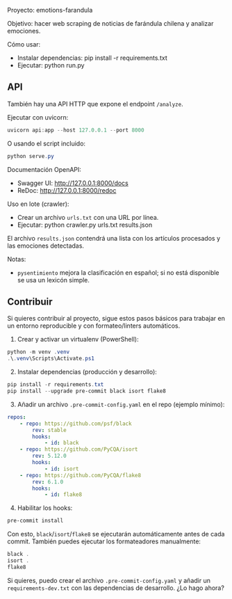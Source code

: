 Proyecto: emotions-farandula

Objetivo: hacer web scraping de noticias de farándula chilena y analizar emociones.

Cómo usar:
- Instalar dependencias: pip install -r requirements.txt
- Ejecutar: python run.py <url-de-noticia>

API
---
También hay una API HTTP que expone el endpoint `/analyze`.

Ejecutar con uvicorn:

```powershell
uvicorn api:app --host 127.0.0.1 --port 8000
```

O usando el script incluido:

```powershell
python serve.py
```

Documentación OpenAPI:

- Swagger UI: http://127.0.0.1:8000/docs
- ReDoc: http://127.0.0.1:8000/redoc


Uso en lote (crawler):
- Crear un archivo `urls.txt` con una URL por línea.
- Ejecutar: python crawler.py urls.txt results.json

El archivo `results.json` contendrá una lista con los artículos procesados y
las emociones detectadas.

Notas:
- `pysentimiento` mejora la clasificación en español; si no está disponible se usa un lexicón simple.

Contribuir
---------

Si quieres contribuir al proyecto, sigue estos pasos básicos para trabajar en un entorno reproducible y con formateo/linters automáticos.

1) Crear y activar un virtualenv (PowerShell):

```powershell
python -m venv .venv
.\.venv\Scripts\Activate.ps1
```

2) Instalar dependencias (producción y desarrollo):

```powershell
pip install -r requirements.txt
pip install --upgrade pre-commit black isort flake8
```

3) Añadir un archivo `.pre-commit-config.yaml` en el repo (ejemplo mínimo):

```yaml
repos:
	- repo: https://github.com/psf/black
		rev: stable
		hooks:
			- id: black
	- repo: https://github.com/PyCQA/isort
		rev: 5.12.0
		hooks:
			- id: isort
	- repo: https://github.com/PyCQA/flake8
		rev: 6.1.0
		hooks:
			- id: flake8
```

4) Habilitar los hooks:

```powershell
pre-commit install
```

Con esto, `black`/`isort`/`flake8` se ejecutarán automáticamente antes de cada commit. También puedes ejecutar los formateadores manualmente:

```powershell
black .
isort .
flake8
```

Si quieres, puedo crear el archivo `.pre-commit-config.yaml` y añadir un `requirements-dev.txt` con las dependencias de desarrollo. ¿Lo hago ahora?
